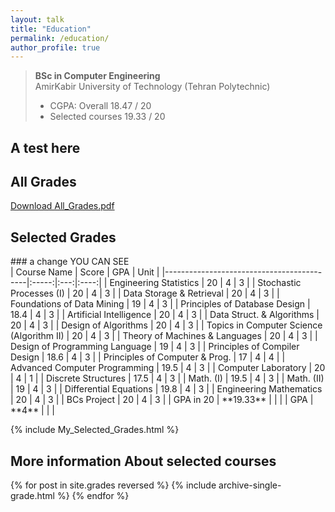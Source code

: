 ```yaml
---
layout: talk
title: "Education"
permalink: /education/
author_profile: true
---
```


<blockquote>
  <p><strong>BSc in Computer Engineering</strong> <br>
  AmirKabir University of Technology (Tehran Polytechnic)</p>
  
  <ul>
  <li>CGPA:   Overall         18.47 / 20   </li>
  
  <li>Selected courses   19.33 / 20 <br></li>
  </ul>
</blockquote>

## A test here

<h2> All Grades</h2>
<a href="https://github.com/AliMorty/AliMorty.github.io/blob/master/files/Mortazavi_All_Grades.pdf">Download All_Grades.pdf</a>
<h2> Selected Grades</h2>
### a change YOU CAN SEE 
<br>
| Course Name                               | Score | GPA | Unit |
|-------------------------------------------|:-----:|:---:|:----:|
| Engineering Statistics                    |   20  |  4  |   3  |
| Stochastic Processes (I)                  |   20  |  4  |   3  |
| Data Storage & Retrieval                  |   20  |  4  |   3  |
| Foundations of Data Mining                |   19  |  4  |   3  |
| Principles of Database Design             |  18.4 |  4  |   3  |
| Artificial Intelligence                   |   20  |  4  |   3  |
| Data Struct. & Algorithms                 |   20  |  4  |   3  |
| Design of Algorithms                      |   20  |  4  |   3  |
| Topics in Computer Science (Algorithm II) |   20  |  4  |   3  |
| Theory of Machines & Languages            |   20  |  4  |   3  |
| Design of Programming Language            |   19  |  4  |   3  |
| Principles of Compiler Design             |  18.6 |  4  |   3  |
| Principles of Computer & Prog.            |   17  |  4  |   4  |
| Advanced Computer Programming             |  19.5 |  4  |   3  |
| Computer Laboratory                       |   20  |  4  |   1  |
| Discrete Structures                       |  17.5 |  4  |   3  |
| Math. (I)                                 |  19.5 |  4  |   3  |
| Math. (II)                                |   19  |  4  |   3  |
| Differential Equations                    |  19.8 |  4  |   3  |
| Engineering Mathematics                   |   20  |  4  |   3  |
| BCs Project                               |   20  |  4  |   3  |
| GPA in 20                                 | **19.33** |     |      |
| GPA                                       |   **4**   |     |      |


{% include My_Selected_Grades.html %}
<h2> More information About selected courses</h2>

{% for post in site.grades reversed %}
  {% include archive-single-grade.html %}
{% endfor %}
